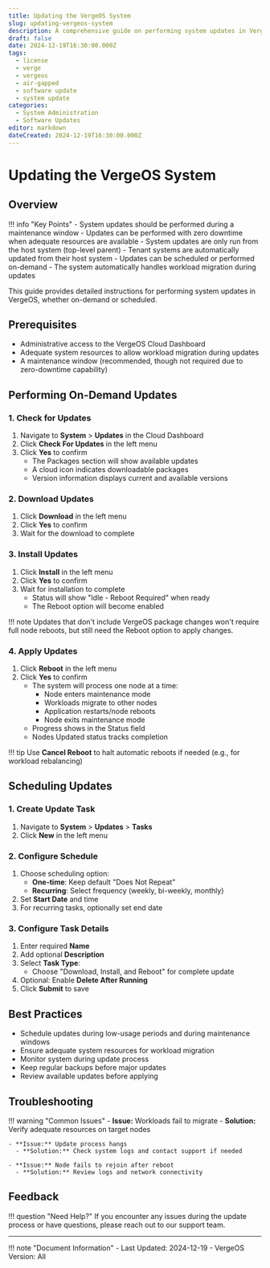 ```yaml
---
title: Updating the VergeOS System
slug: updating-vergeos-system
description: A comprehensive guide on performing system updates in VergeOS environments
draft: false
date: 2024-12-19T16:30:00.000Z
tags:
  - license
  - verge
  - vergeos
  - air-gapped
  - software update
  - system update
categories:
  - System Administration
  - Software Updates
editor: markdown
dateCreated: 2024-12-19T16:30:00.000Z
---
```


# Updating the VergeOS System

## Overview

!!! info "Key Points"
    - System updates should be performed during a maintenance window
    - Updates can be performed with zero downtime when adequate resources are available
    - System updates are only run from the host system (top-level parent)
    - Tenant systems are automatically updated from their host system
    - Updates can be scheduled or performed on-demand
    - The system automatically handles workload migration during updates

This guide provides detailed instructions for performing system updates in VergeOS, whether on-demand or scheduled.

## Prerequisites

- Administrative access to the VergeOS Cloud Dashboard
- Adequate system resources to allow workload migration during updates
- A maintenance window (recommended, though not required due to zero-downtime capability)

## Performing On-Demand Updates

### 1. Check for Updates

1. Navigate to **System** > **Updates** in the Cloud Dashboard
2. Click **Check For Updates** in the left menu
3. Click **Yes** to confirm
    - The Packages section will show available updates
    - A cloud icon indicates downloadable packages
    - Version information displays current and available versions

### 2. Download Updates

1. Click **Download** in the left menu
2. Click **Yes** to confirm
3. Wait for the download to complete

### 3. Install Updates

1. Click **Install** in the left menu
2. Click **Yes** to confirm
3. Wait for installation to complete
    - Status will show "Idle - Reboot Required" when ready
    - The Reboot option will become enabled

!!! note
    Updates that don't include VergeOS package changes won't require full node reboots, but still need the Reboot option to apply changes.

### 4. Apply Updates

1. Click **Reboot** in the left menu
2. Click **Yes** to confirm
   - The system will process one node at a time:
     - Node enters maintenance mode
     - Workloads migrate to other nodes
     - Application restarts/node reboots
     - Node exits maintenance mode
   - Progress shows in the Status field
   - Nodes Updated status tracks completion

!!! tip
    Use **Cancel Reboot** to halt automatic reboots if needed (e.g., for workload rebalancing)

## Scheduling Updates

### 1. Create Update Task

1. Navigate to **System** > **Updates** > **Tasks**
2. Click **New** in the left menu

### 2. Configure Schedule

1. Choose scheduling option:
    - **One-time**: Keep default "Does Not Repeat"
    - **Recurring**: Select frequency (weekly, bi-weekly, monthly)
2. Set **Start Date** and time
3. For recurring tasks, optionally set end date

### 3. Configure Task Details

1. Enter required **Name**
2. Add optional **Description**
3. Select **Task Type**:
    - Choose "Download, Install, and Reboot" for complete update
4. Optional: Enable **Delete After Running**
5. Click **Submit** to save

## Best Practices

- Schedule updates during low-usage periods and during maintenance windows
- Ensure adequate system resources for workload migration
- Monitor system during update process
- Keep regular backups before major updates
- Review available updates before applying

## Troubleshooting

!!! warning "Common Issues"
    - **Issue:** Workloads fail to migrate
      - **Solution:** Verify adequate resources on target nodes

    - **Issue:** Update process hangs
      - **Solution:** Check system logs and contact support if needed
    
    - **Issue:** Node fails to rejoin after reboot
      - **Solution:** Review logs and network connectivity

## Feedback

!!! question "Need Help?"
    If you encounter any issues during the update process or have questions, please reach out to our support team.

---

!!! note "Document Information"
    - Last Updated: 2024-12-19
    - VergeOS Version: All